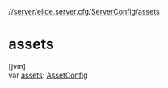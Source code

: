 //[server](../../../index.md)/[elide.server.cfg](../index.md)/[ServerConfig](index.md)/[assets](assets.md)

# assets

[jvm]\
var [assets](assets.md): [AssetConfig](../-asset-config/index.md)
